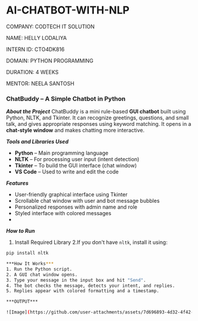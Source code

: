 # AI-CHATBOT-WITH-NLP

COMPANY: CODTECH IT SOLUTION

NAME: HELLY LODALIYA

INTERN ID: CTO4DK816

DOMAIN: PYTHON PROGRAMMING

DURATION: 4 WEEKS

MENTOR: NEELA SANTOSH

### ChatBuddy – A Simple Chatbot in Python ###

***About the Project***
ChatBuddy is a mini rule-based **GUI chatbot** built using Python, NLTK, and Tkinter. It can recognize greetings, questions, and small talk, and gives appropriate responses using keyword matching. It opens in a **chat-style window** and makes chatting more interactive.

***Tools and Libraries Used***
- **Python** – Main programming language
- **NLTK** – For processing user input (intent detection)
- **Tkinter** – To build the GUI interface (chat window)
- **VS Code** – Used to write and edit the code
  
***Features***
- User-friendly graphical interface using Tkinter
- Scrollable chat window with user and bot message bubbles
- Personalized responses with admin name and role
- Styled interface with colored messages
- 
***How to Run***
1. Install Required Library
2.If you don't have `nltk`, install it using:
```bash
pip install nltk

***How It Works***
1. Run the Python script.
2. A GUI chat window opens.
3. Type your message in the input box and hit "Send".
4. The bot checks the message, detects your intent, and replies.
5. Replies appear with colored formatting and a timestamp.

***OUTPUT***

![Image](https://github.com/user-attachments/assets/7d696893-4d32-4f42-b48e-32e424d7be65)



